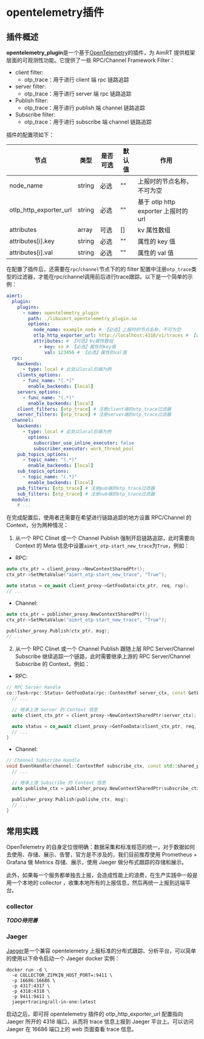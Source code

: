 
# opentelemetry插件

## 插件概述


**opentelemetry_plugin**是一个基于[OpenTelemetry](https://opentelemetry.io/)的插件，为 AimRT 提供框架层面的可观测性功能。它提供了一些 RPC/Channel Framework Filter：
- client filter:
  - otp_trace：用于进行 client 端 rpc 链路追踪
- server filter:
  - otp_trace：用于进行 server 端 rpc 链路追踪
- Publish filter:
  - otp_trace：用于进行 publish 端 channel 链路追踪
- Subscribe filter:
  - otp_trace：用于进行 subscribe 端 channel 链路追踪


插件的配置项如下：

| 节点                      | 类型      | 是否可选| 默认值      | 作用 |
| ----                      | ----      | ----  | ----        | ---- |
| node_name                 | string    | 必选  | ""          | 上报时的节点名称，不可为空 |
| otlp_http_exporter_url    | string    | 必选  | ""          | 基于 otlp http exporter 上报时的 url |
| attributes                | array     | 可选  | []          | kv 属性数组 |
| attributes[i].key         | string    | 必选  | ""          | 属性的 key 值 |
| attributes[i].val         | string    | 必选  | ""          | 属性的 val 值 |


在配置了插件后，还需要在`rpc`/`channel`节点下的的 filter 配置中注册`otp_trace`类型的过滤器，才能在rpc/channel调用前后进行trace跟踪。以下是一个简单的示例：
```yaml
aimrt:
  plugin:
    plugins:
      - name: opentelemetry_plugin
        path: ./libaimrt_opentelemetry_plugin.so
        options:
          node_name: example_node # 【必选】上报时的节点名称，不可为空
          otlp_http_exporter_url: http://localhost:4318/v1/traces # 【必选】基于otlp http exporter上报时的url
          attributes: # 【可选】kv属性数组
            - key: sn # 【必选】属性的key值
              val: 123456 # 【必选】属性的val值
  rpc:
    backends:
      - type: local # 此处以local后端为例
    clients_options:
      - func_name: "(.*)"
        enable_backends: [local]
    servers_options:
      - func_name: "(.*)"
        enable_backends: [local]
    client_filters: [otp_trace] # 注册client端的otp_trace过滤器
    server_filters: [otp_trace] # 注册server端的otp_trace过滤器
  channel:
    backends:
      - type: local # 此处以local后端为例
        options:
          subscriber_use_inline_executor: false
          subscriber_executor: work_thread_pool
    pub_topics_options:
      - topic_name: "(.*)"
        enable_backends: [local]
    sub_topics_options:
      - topic_name: "(.*)"
        enable_backends: [local]
    pub_filters: [otp_trace] # 注册pub端的otp_trace过滤器
    sub_filters: [otp_trace] # 注册sub端的otp_trace过滤器
  module:
    # ...
```


在完成配置后，使用者还需要在希望进行链路追踪的地方设置 RPC/Channel 的 Context，分为两种情况：

1. 从一个 RPC Clinet 或一个 Channel Publish 强制开启链路追踪，此时需要向 Context 的 Meta 信息中设置`aimrt_otp-start_new_trace`为`True`，例如：
  - RPC:
  ```cpp
  auto ctx_ptr = client_proxy->NewContextSharedPtr();
  ctx_ptr->SetMetaValue("aimrt_otp-start_new_trace", "True");

  auto status = co_await client_proxy->GetFooData(ctx_ptr, req, rsp);
  // ...
  ```
  - Channel:
  ```cpp
  auto ctx_ptr = publisher_proxy.NewContextSharedPtr();
  ctx_ptr->SetMetaValue("aimrt_otp-start_new_trace", "True");

  publisher_proxy.Publish(ctx_ptr, msg);
  // ...
  ```

2. 从一个 RPC Clinet 或一个 Channel Publish 跟随上层 RPC Server/Channel Subscribe 继续追踪一个链路，此时需要继承上游的 RPC Server/Channel Subscribe 的 Context，例如：
  - RPC:
  ```cpp
  // RPC Server Handle
  co::Task<rpc::Status> GetFooData(rpc::ContextRef server_ctx, const GetFooDataReq& req, GetFooDataRsp& rsp) {
    // ...

    // 继承上游 Server 的 Context 信息
    auto client_ctx_ptr = client_proxy->NewContextSharedPtr(server_ctx);

    auto status = co_await client_proxy->GetFooData(client_ctx_ptr, req, rsp);
    // ...
  }

  ```
  - Channel:
  ```cpp
  // Channel Subscribe Handle
  void EventHandle(channel::ContextRef subscribe_ctx, const std::shared_ptr<const ExampleEventMsg>& data) {
    // ...

    // 继承上游 Subscribe 的 Context 信息
    auto publishe_ctx = publisher_proxy.NewContextSharedPtr(subscribe_ctx);

    publisher_proxy.Publish(publishe_ctx, msg);
    // ...
  }
  ```


## 常用实践

OpenTelemetry 的自身定位很明确：数据采集和标准规范的统一，对于数据如何去使用、存储、展示、告警，官方是不涉及的，我们目前推荐使用 Prometheus + Grafana 做 Metrics 存储、展示，使用 Jaeger 做分布式跟踪的存储和展示。

此外，如果每一个服务都单独去上报，会造成性能上的浪费，在生产实践中一般是用一个本地的 collector ，收集本地所有的上报信息，然后再统一上报到远端平台。

### collector

***TODO待完善***

### Jaeger

[Jaeger](https://www.jaegertracing.io/)是一个兼容 opentelemetry 上报标准的分布式跟踪、分析平台，可以简单的使用以下命令启动一个 Jaeger docker 实例：
```shell
docker run -d \
  -e COLLECTOR_ZIPKIN_HOST_PORT=:9411 \
  -p 16686:16686 \
  -p 4317:4317 \
  -p 4318:4318 \
  -p 9411:9411 \
  jaegertracing/all-in-one:latest
```

启动之后，即可将 opentelemetry 插件的 otlp_http_exporter_url 配置指向 Jaeger 所开的 4318 端口，从而将 trace 信息上报到 Jaeger 平台上。可以访问 Jaeger 在 16686 端口上的 web 页面查看 trace 信息。

